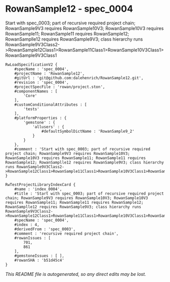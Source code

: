 # RowanSample12 - spec_0004
Start with spec_0003; part of recursive required project chain; RowanSample9V3 requires RowanSample10V3; RowanSample10V3 requires RowanSample11; RowanSample11 requires RowanSample12; RowanSamplle12 requires RowanSample9V3; class hierarchy runs RowanSample9V3Class2->RowanSample12Class1>RowanSample11Class1>RowanSample10V3Class1>RowanSample9V3Class1
```
RwLoadSpecificationV2 {
	#specName : 'spec_0004',
	#projectName : 'RowanSample12',
	#gitUrl : 'git@github.com:dalehenrich/RowanSample12.git',
	#revision : 'spec_0004',
	#projectSpecFile : 'rowan/project.ston',
	#componentNames : [
		'Core'
	],
	#customConditionalAttributes : [
		'tests'
	],
	#platformProperties : {
		'gemstone' : {
			'allusers' : {
				#defaultSymbolDictName : 'RowanSample9_2'
			}
		}
	},
	#comment : 'Start with spec_0003; part of recursive required project chain; RowanSample9V3 requires RowanSample10V3; RowanSample10V3 requires RowanSample11; RowanSample11 requires RowanSample12; RowanSamplle12 requires RowanSample9V3; class hierarchy runs RowanSample9V3Class2->RowanSample12Class1>RowanSample11Class1>RowanSample10V3Class1>RowanSample9V3Class1'
}

RwTestProjectLibraryIndexCard {
	#name : 'index_0004',
	#title : 'Start with spec_0003; part of recursive required project chain; RowanSample9V3 requires RowanSample10V3; RowanSample10V3 requires RowanSample11; RowanSample11 requires RowanSample12; RowanSamplle12 requires RowanSample9V3; class hierarchy runs RowanSample9V3Class2->RowanSample12Class1>RowanSample11Class1>RowanSample10V3Class1>RowanSample9V3Class1',
	#specName : 'spec_0004',
	#index : 4,
	#derivedFrom : 'spec_0003',
	#comment : 'recursive required project chain',
	#rowanIssues : [
		701,
		861
	],
	#gemstoneIssues : [ ],
	#rowanSHA : 'b51d45c4'
}
```

*This README file is autogenerated, so any direct edits may be lost.*

